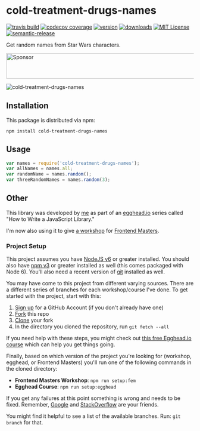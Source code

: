 # cold-treatment-drugs-names

[![travis build](https://img.shields.io/travis/kentcdodds/cold-treatment-drugs-names.svg?style=flat-square)](https://travis-ci.org/kentcdodds/cold-treatment-drugs-names)
[![codecov coverage](https://img.shields.io/codecov/c/github/kentcdodds/cold-treatment-drugs-names.svg?style=flat-square)](https://codecov.io/github/kentcdodds/cold-treatment-drugs-names)
[![version](https://img.shields.io/npm/v/cold-treatment-drugs-names.svg?style=flat-square)](http://npm.im/cold-treatment-drugs-names)
[![downloads](https://img.shields.io/npm/dm/cold-treatment-drugs-names.svg?style=flat-square)](http://npm-stat.com/charts.html?package=cold-treatment-drugs-names&from=2015-08-01)
[![MIT License](https://img.shields.io/npm/l/cold-treatment-drugs-names.svg?style=flat-square)](http://opensource.org/licenses/MIT)
[![semantic-release](https://img.shields.io/badge/%20%20%F0%9F%93%A6%F0%9F%9A%80-semantic--release-e10079.svg?style=flat-square)](https://github.com/semantic-release/semantic-release)

Get random names from Star Wars characters.

<a href="https://app.codesponsor.io/link/PKGFLnhDiFvsUA5P4kAXfiPs/kentcdodds/cold-treatment-drugs-names" rel="nofollow"><img src="https://app.codesponsor.io/embed/PKGFLnhDiFvsUA5P4kAXfiPs/kentcdodds/cold-treatment-drugs-names.svg" style="width: 888px; height: 68px;" alt="Sponsor" /></a>

![cold-treatment-drugs-names](other/cold-treatment-drugs-names.gif)

## Installation

This package is distributed via npm:

```
npm install cold-treatment-drugs-names
```

## Usage

```javascript
var names = require('cold-treatment-drugs-names');
var allNames = names.all;
var randomName = names.random();
var threeRandomNames = names.random(3);
```

## Other

This library was developed by [me](https://twitter.com/kentcdodds) as part of an
[egghead.io](http://egghead.io/) series called "How to Write a JavaScript Library."

I'm now also using it to give [a workshop](http://kcd.im/fem-oss) for
[Frontend Masters](https://frontendmasters.com).

### Project Setup

This project assumes you have [NodeJS v6](http://nodejs.org/) or greater installed. You should
also have [npm v3](https://www.npmjs.com/) or greater installed as well (this comes packaged
with Node 6). You'll also need a recent version of [git](https://git-scm.com/) installed
as well.

You may have come to this project from different varying sources. There are a
different series of branches for each workshop/course I've done. To get started with
the project, start with this:

1. [Sign up](https://github.com/join) for a GitHub Account (if you don't already have one)
2. [Fork](https://help.github.com/articles/fork-a-repo/) this repo
3. [Clone](https://help.github.com/articles/cloning-a-repository/) your fork
4. In the directory you cloned the repository, run `git fetch --all`

If you need help with these steps, you might check out
[this free Egghead.io course](http://kcd.im/pull-request) which can help you get things going.

Finally, based on which version of the project you're looking for (workshop, egghead, or
Frontend Masters) you'll run one of the following commands in the cloned directory:

- **Frontend Masters Workshop**: `npm run setup:fem`
- **Egghead Course**: `npm run setup:egghead`

If you get any failures at this point something is wrong and needs to be fixed. Remember,
[Google](https://google.com) and [StackOverflow](https://stackoverflow.com) are your friends.

You might find it helpful to see a list of the available branches. Run: `git branch` for that.
